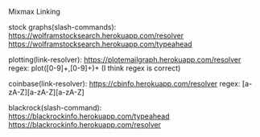 Mixmax Linking

stock graphs(slash-commands): https://wolframstocksearch.herokuapp.com/resolver
https://wolframstocksearch.herokuapp.com/typeahead

plotting(link-resolver): https://plotemailgraph.herokuapp.com/resolver 
regex: plot\([0-9]+,[0-9]+\)+
(I think regex is correct)

coinbase(link-resolver): https://cbinfo.herokuapp.com/resolver
regex: [a-zA-Z][a-zA-Z][a-zA-Z]

blackrock(slash-command): https://blackrockinfo.herokuapp.com/typeahead
https://blackrockinfo.herokuapp.com/resolver